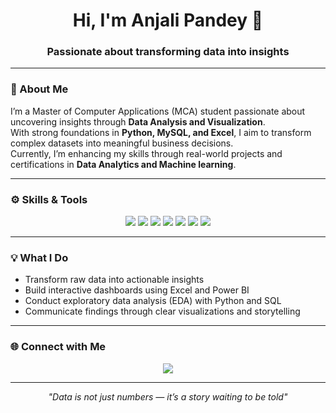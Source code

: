 <h1 align="center">Hi, I'm Anjali Pandey 👋</h1>
<h3 align="center">Passionate about transforming data into insights</h3>

---

### 🧠 About Me  
I’m a Master of Computer Applications (MCA) student passionate about uncovering insights through **Data Analysis and Visualization**.  
With strong foundations in **Python, MySQL, and Excel**, I aim to transform complex datasets into meaningful business decisions.  
Currently, I’m enhancing my skills through real-world projects and certifications in **Data Analytics and Machine learning**.

---

### ⚙️ Skills & Tools  
<p align="center">
  <img src="https://img.shields.io/badge/Python-3776AB?style=for-the-badge&logo=python&logoColor=white"/>
  <img src="https://img.shields.io/badge/MySQL-005C84?style=for-the-badge&logo=mysql&logoColor=white"/>
  <img src="https://img.shields.io/badge/MS%20Excel-217346?style=for-the-badge&logo=microsoft-excel&logoColor=white"/>
  <img src="https://img.shields.io/badge/Data%20Analysis-1F75FE?style=for-the-badge"/>
  <img src="https://img.shields.io/badge/Data%20Visualization-FFB703?style=for-the-badge"/>
  <img src="https://img.shields.io/badge/Exploratory%20Data%20Analysis-7209B7?style=for-the-badge"/>
  <img src="https://img.shields.io/badge/Storytelling-FF7B00?style=for-the-badge"/>
</p>

---

### 💡 What I Do  
- Transform raw data into actionable insights  
- Build interactive dashboards using Excel and Power BI  
- Conduct exploratory data analysis (EDA) with Python and SQL  
- Communicate findings through clear visualizations and storytelling  

---

### 🌐 Connect with Me  
<p align="center">
  <a href="www.linkedin.com/in/anjalipandey023" target="_blank">
    <img src="https://img.shields.io/badge/LinkedIn-Anjali%20Pandey-0A66C2?style=for-the-badge&logo=linkedin&logoColor=white"/>
  </a>
</p>

---

<p align="center"><i>"Data is not just numbers — it’s a story waiting to be told"</i></p>
